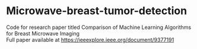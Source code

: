 # Microwave-breast-tumor-detection
Code for research paper titled Comparison of Machine Learning Algorithms for Breast Microwave Imaging  
Full paper available at https://ieeexplore.ieee.org/document/9377191
